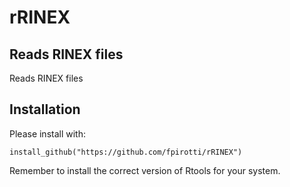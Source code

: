 # rRINEX

## Reads RINEX files 

Reads RINEX files  

## Installation

Please install with:

    install_github("https://github.com/fpirotti/rRINEX") 
    
Remember to install the correct version of Rtools for your system.